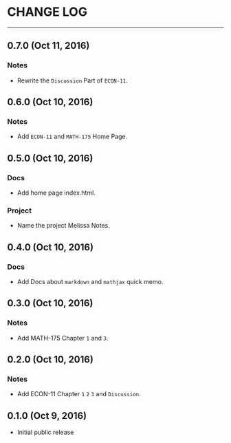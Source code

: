 # CHANGE LOG
---

## 0.7.0 (Oct 11, 2016)

### Notes

* Rewrite the `Discussion` Part of `ECON-11`.

## 0.6.0 (Oct 10, 2016)

### Notes

* Add `ECON-11` and `MATH-175` Home Page.


## 0.5.0 (Oct 10, 2016)

### Docs

* Add home page index.html.

### Project

* Name the project Melissa Notes.


## 0.4.0 (Oct 10, 2016)

### Docs

* Add Docs about `markdown` and `mathjax` quick memo.

## 0.3.0 (Oct 10, 2016)

### Notes

* Add MATH-175 Chapter `1` and `3`.


## 0.2.0 (Oct 10, 2016)

### Notes

* Add ECON-11 Chapter `1` `2` `3` and `Discussion`.


## 0.1.0 (Oct 9, 2016)

* Initial public release
